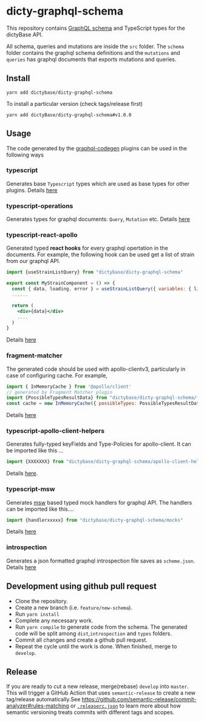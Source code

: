 # dicty-graphql-schema
This repository contains [GraphQL
schema](https://graphql.github.io/learn/schema/) and TypeScript types for the
dictyBase API.

All schema, queries and mutations are inside the `src` folder. The `schema`
folder contains the graphql schema definitions and the `mutations` and
`queries` has graphql documents that exports mutations and queries.

## Install
`yarn add dictybase/dicty-graphql-schema`   

To install a particular version (check tags/release first)  

 `yarn add dictyBase/dicty-graphql-schema#v1.0.0`

## Usage
The code generated by the
[graphql-codegen](https://www.the-guild.dev/graphql/codegen) plugins can be
used in the following ways

### typescript
Generates base `Typescript` types which are used as base types for other
plugins. Details
[here](https://www.the-guild.dev/graphql/codegen/plugins/typescript/typescript)

### typescript-operations
Generates types for graphql documents: `Query`, `Mutation` etc. Details
[here](https://www.the-guild.dev/graphql/codegen/plugins/typescript/typescript-operations)

### typescript-react-apollo
Generated typed __react hooks__ for every graphql opertation in the documents.
For example, the following hook can be used get a list of strain from our graphql API.
```jsx 
import {useStrainListQuery} from "dictybase/dicty-graphql-schema"

export const MyStrainComponent = () => {
  const { data, loading, error } = useStrainListQuery({ variables: { limit }})
  ......

  return (
    <div>{data}</div>
    ....
  )
}
```
Details [here](https://www.the-guild.dev/graphql/codegen/plugins/typescript/typescript-react-apollo)

### fragment-matcher
The generated code should be used with apollo-clientv3, particularly in case of
configuring cache. For example,
```jsx 
import { InMemoryCache } from '@apollo/client'
// generated by Fragment Matcher plugin
import {PossibleTypesResultData} from "dictybase/dicty-graphql-schema/fragment"
const cache = new InMemoryCache({ possibleTypes: PossibleTypesResultData.possibleTypes })
```
Details [here](https://www.the-guild.dev/graphql/codegen/plugins/other/fragment-matcher)

### typescript-apollo-client-helpers
Generates fully-typed keyFields and Type-Policies for apollo-client. 
It can be imported like this ...
```jsx 
import {XXXXXXX} from "dictybase/dicty-graphql-schema/apollo-client-helpers"
```
Details
[here](https://www.the-guild.dev/graphql/codegen/plugins/typescript/typescript-apollo-client-helpers).

### typescript-msw
Generates [msw](https://github.com/mswjs/msw) based typed mock handlers for
graphql API. The handlers can be imported like this.... 
```jsx 
import {handlerxxxxx} from "dictybase/dicty-graphql-schema/mocks"
```
Details
[here](https://www.the-guild.dev/graphql/codegen/plugins/typescript/typescript-msw)

### introspection
Generates a json formatted graphql introspection file saves as `scheme.json`.
Details
[here](https://www.the-guild.dev/graphql/codegen/plugins/other/introspection)

## Development using github pull request
- Clone the repository.
- Create a new branch (i.e. `feature/new-schema`).
- Run `yarn install`
- Complete any necessary work.
- Run `yarn compile` to generate code from the schema. The generated code will
  be split among `dist`,`introspection` and `types` folders.
- Commit all changes and create a github pull request.
- Repeat the cycle until the work is done. When finished, merge to `develop`.

## Release
If you are ready to cut a new release, merge(rebase) `develop` into `master`.
This will trigger a GitHub Action that uses `semantic-release` to create a new
tag/release automatically.See
https://github.com/semantic-release/commit-analyzer#rules-matching or
[`.releaserc.json`](https://github.com/dictyBase/dicty-graphql-schema/blob/develop/.releaserc.json)
to learn more about how semantic versioning treats commits with different tags
and scopes.
